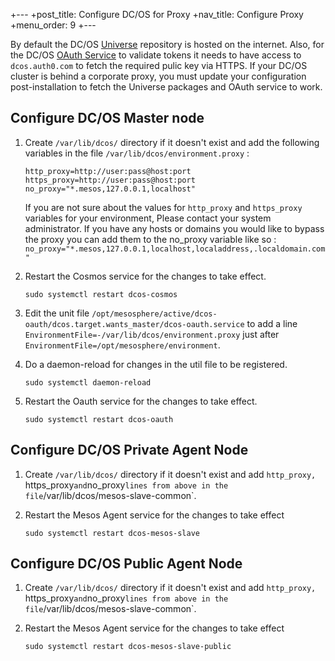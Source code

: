 +---
+post_title: Configure DC/OS for Proxy
+nav_title: Configure Proxy
+menu_order: 9
+---

By default the DC/OS [Universe](https://github.com/mesosphere/universe) repository is hosted on the internet. Also, for the DC/OS [OAuth Service](https://github.com/dcos/dcos-oauth) to validate tokens it needs to have access to `dcos.auth0.com` to fetch the required pulic key via HTTPS. If your DC/OS cluster is behind a corporate proxy, you must update your configuration post-installation to fetch the Universe packages and OAuth service to work. 

## Configure DC/OS Master node

1.  Create `/var/lib/dcos/` directory if it doesn't exist and add the following variables in the file `/var/lib/dcos/environment.proxy` :

    ```
    http_proxy=http://user:pass@host:port
    https_proxy=http://user:pass@host:port
    no_proxy="*.mesos,127.0.0.1,localhost"
    ```
    
    If you are not sure about the values for `http_proxy` and `https_proxy` variables for your environment, Please contact your system administrator.
    If you have any hosts or domains you would like to bypass the proxy you can add them to the no_proxy variable like so : `no_proxy="*.mesos,127.0.0.1,localhost,localaddress,.localdomain.com"`
    
1.  Restart the Cosmos service for the changes to take effect.

    ```
    sudo systemctl restart dcos-cosmos
    ```

1.  Edit the unit file `/opt/mesosphere/active/dcos-oauth/dcos.target.wants_master/dcos-oauth.service` to add a line `EnvironmentFile=-/var/lib/dcos/environment.proxy` just after `EnvironmentFile=/opt/mesosphere/environment`.

1.  Do a daemon-reload for changes in the util file to be registered. 

    ```
    sudo systemctl daemon-reload
    ```

1.  Restart the Oauth service for the changes to take effect.

    ```
    sudo systemctl restart dcos-oauth
    ```

## Configure DC/OS Private Agent Node

1.  Create `/var/lib/dcos/` directory if it doesn't exist and add `http_proxy, `https_proxy` and `no_proxy` lines from above in the file `/var/lib/dcos/mesos-slave-common`.


1.  Restart the Mesos Agent service for the changes to take effect

    ```
    sudo systemctl restart dcos-mesos-slave
    ```

## Configure DC/OS Public Agent Node

1.  Create `/var/lib/dcos/` directory if it doesn't exist and add `http_proxy, `https_proxy` and `no_proxy` lines from above in the file `/var/lib/dcos/mesos-slave-common`.


1.  Restart the Mesos Agent service for the changes to take effect

    ```
    sudo systemctl restart dcos-mesos-slave-public
    ```

